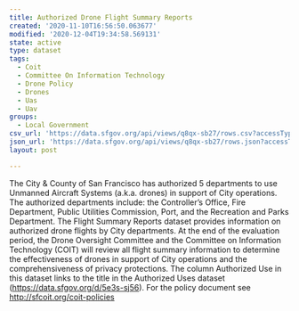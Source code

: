 ```yaml
---
title: Authorized Drone Flight Summary Reports
created: '2020-11-10T16:56:50.063677'
modified: '2020-12-04T19:34:58.569131'
state: active
type: dataset
tags:
  - Coit
  - Committee On Information Technology
  - Drone Policy
  - Drones
  - Uas
  - Uav
groups:
  - Local Government
csv_url: 'https://data.sfgov.org/api/views/q8qx-sb27/rows.csv?accessType=DOWNLOAD'
json_url: 'https://data.sfgov.org/api/views/q8qx-sb27/rows.json?accessType=DOWNLOAD'
layout: post

---
```

The City & County of San Francisco has authorized 5 departments to use Unmanned Aircraft Systems (a.k.a. drones) in support of City operations. The authorized departments include: the Controller’s Office, Fire Department, Public Utilities Commission, Port, and the Recreation and Parks Department. The Flight Summary Reports dataset provides information on authorized drone flights by City departments. At the end of the evaluation period, the Drone Oversight Committee and the Committee on Information Technology (COIT) will review all flight summary information to determine the effectiveness of drones in support of City operations and the comprehensiveness of privacy protections. The column Authorized Use in this dataset links to the title in the Authorized Uses dataset (https://data.sfgov.org/d/5e3s-sj56). For the policy document see http://sfcoit.org/coit-policies
